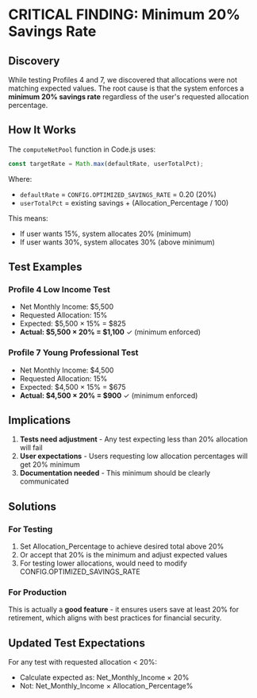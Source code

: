 # CRITICAL FINDING: Minimum 20% Savings Rate

## Discovery
While testing Profiles 4 and 7, we discovered that allocations were not matching expected values. The root cause is that the system enforces a **minimum 20% savings rate** regardless of the user's requested allocation percentage.

## How It Works

The `computeNetPool` function in Code.js uses:
```javascript
const targetRate = Math.max(defaultRate, userTotalPct);
```

Where:
- `defaultRate` = `CONFIG.OPTIMIZED_SAVINGS_RATE` = 0.20 (20%)
- `userTotalPct` = existing savings + (Allocation_Percentage / 100)

This means:
- If user wants 15%, system allocates 20% (minimum)
- If user wants 30%, system allocates 30% (above minimum)

## Test Examples

### Profile 4 Low Income Test
- Net Monthly Income: $5,500
- Requested Allocation: 15%
- Expected: $5,500 × 15% = $825
- **Actual: $5,500 × 20% = $1,100** ✓ (minimum enforced)

### Profile 7 Young Professional Test
- Net Monthly Income: $4,500
- Requested Allocation: 15%
- Expected: $4,500 × 15% = $675
- **Actual: $4,500 × 20% = $900** ✓ (minimum enforced)

## Implications

1. **Tests need adjustment** - Any test expecting less than 20% allocation will fail
2. **User expectations** - Users requesting low allocation percentages will get 20% minimum
3. **Documentation needed** - This minimum should be clearly communicated

## Solutions

### For Testing
1. Set Allocation_Percentage to achieve desired total above 20%
2. Or accept that 20% is the minimum and adjust expected values
3. For testing lower allocations, would need to modify CONFIG.OPTIMIZED_SAVINGS_RATE

### For Production
This is actually a **good feature** - it ensures users save at least 20% for retirement, which aligns with best practices for financial security.

## Updated Test Expectations

For any test with requested allocation < 20%:
- Calculate expected as: Net_Monthly_Income × 20%
- Not: Net_Monthly_Income × Allocation_Percentage%